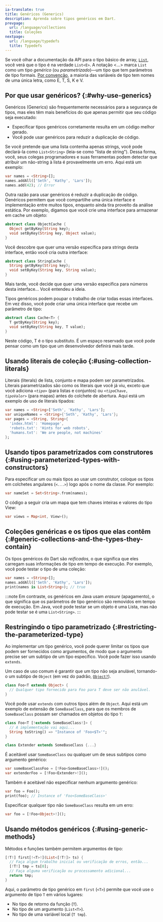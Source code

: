 ```yaml
---
ia-translate: true
title: Genéricos (Generics)
description: Aprenda sobre tipos genéricos em Dart.
prevpage:
  url: /language/collections
  title: Coleções
nextpage:
  url: /language/typedefs
  title: Typedefs
---
```


<?code-excerpt replace="/ *\/\/\s+ignore_for_file:[^\n]+\n//g; /(^|\n) *\/\/\s+ignore:[^\n]+\n/$1/g; /(\n[^\n]+) *\/\/\s+ignore:[^\n]+\n/$1\n/g; / *\/\/\s+ignore:[^\n]+//g; /([A-Z]\w*)\d\b/$1/g"?>

Se você olhar a documentação da API para o tipo básico de array,
[`List`][], você verá que o tipo é na verdade `List<E>`.
A notação \<...\> marca `List` como um tipo
*genérico* (ou *parametrizado*)—um tipo que tem parâmetros de tipo formais.
[Por convenção][], a maioria das variáveis de tipo tem nomes de uma única letra,
como E, T, S, K e V.

## Por que usar genéricos? {:#why-use-generics}

Genéricos (Generics) são frequentemente necessários para a segurança de tipos, mas eles têm mais benefícios
do que apenas permitir que seu código seja executado:

*   Especificar tipos genéricos corretamente resulta em um código melhor gerado.
*   Você pode usar genéricos para reduzir a duplicação de código.

Se você pretende que uma lista contenha apenas strings, você pode
declará-la como `List<String>` (leia-se como "lista de string"). Dessa forma,
você, seus colegas programadores e suas ferramentas podem detectar que atribuir um não-string à
lista é provavelmente um erro. Aqui está um exemplo:

```dart tag=fails-sa
var names = <String>[];
names.addAll(['Seth', 'Kathy', 'Lars']);
names.add(42); // Error
```

Outra razão para usar genéricos é reduzir a duplicação de código.
Genéricos permitem que você compartilhe uma única interface e implementação entre
muitos tipos, enquanto ainda tira proveito da análise estática.
Por exemplo, digamos que você crie uma interface para
armazenar em cache um objeto:

<?code-excerpt "misc/lib/language_tour/generics/cache.dart (object-cache)"?>
```dart
abstract class ObjectCache {
  Object getByKey(String key);
  void setByKey(String key, Object value);
}
```

Você descobre que quer uma versão específica para strings desta interface,
então você cria outra interface:

<?code-excerpt "misc/lib/language_tour/generics/cache.dart (string-cache)"?>
```dart
abstract class StringCache {
  String getByKey(String key);
  void setByKey(String key, String value);
}
```

Mais tarde, você decide que quer uma versão específica para números desta
interface... Você entendeu a ideia.

Tipos genéricos podem poupar o trabalho de criar todas essas interfaces.
Em vez disso, você pode criar uma única interface que recebe um parâmetro de tipo:

<?code-excerpt "misc/lib/language_tour/generics/cache.dart (cache)"?>
```dart
abstract class Cache<T> {
  T getByKey(String key);
  void setByKey(String key, T value);
}
```

Neste código, T é o tipo substituto. É um espaço reservado que você pode
pensar como um tipo que um desenvolvedor definirá mais tarde.


## Usando literais de coleção {:#using-collection-literals}

Literais (literals) de lista, conjunto e mapa podem ser parametrizados. Literais parametrizados são
como os literais que você já viu, exceto que você adiciona
<code>&lt;*tipo*></code> (para listas e conjuntos) ou
<code>&lt;*tipoChave*, *tipoValor*></code> (para mapas)
antes do colchete de abertura. Aqui está um exemplo de uso de literais tipados:

<?code-excerpt "misc/lib/language_tour/generics/misc.dart (collection-literals)"?>
```dart
var names = <String>['Seth', 'Kathy', 'Lars'];
var uniqueNames = <String>{'Seth', 'Kathy', 'Lars'};
var pages = <String, String>{
  'index.html': 'Homepage',
  'robots.txt': 'Hints for web robots',
  'humans.txt': 'We are people, not machines'
};
```


## Usando tipos parametrizados com construtores {:#using-parameterized-types-with-constructors}

Para especificar um ou mais tipos ao usar um construtor, coloque os tipos em
colchetes angulares (`<...>`) logo após o nome da classe. Por exemplo:

<?code-excerpt "misc/test/language_tour/generics_test.dart (constructor-1)"?>
```dart
var nameSet = Set<String>.from(names);
```

O código a seguir cria um mapa que tem chaves inteiras e valores do
tipo View:

<?code-excerpt "misc/test/language_tour/generics_test.dart (constructor-2)"?>
```dart
var views = Map<int, View>();
```


## Coleções genéricas e os tipos que elas contêm {:#generic-collections-and-the-types-they-contain}

Os tipos genéricos do Dart são *reificados*, o que significa que eles carregam suas informações de tipo
em tempo de execução. Por exemplo, você pode testar o tipo de uma
coleção:

<?code-excerpt "misc/test/language_tour/generics_test.dart (generic-collections)"?>
```dart
var names = <String>[];
names.addAll(['Seth', 'Kathy', 'Lars']);
print(names is List<String>); // true
```

:::note
Em contraste, os genéricos em Java usam *erasure* (apagamento), o que significa que os parâmetros de tipo
genérico são removidos em tempo de execução. Em Java, você pode testar se
um objeto é uma Lista, mas não pode testar se é uma `List<String>`.
:::


## Restringindo o tipo parametrizado {:#restricting-the-parameterized-type}

Ao implementar um tipo genérico,
você pode querer limitar os tipos que podem ser fornecidos como argumentos,
de modo que o argumento precise ser um subtipo de um tipo específico.
Você pode fazer isso usando `extends`.

Um caso de uso comum é garantir que um tipo não seja anulável,
tornando-o um subtipo de `Object`
(em vez do padrão, [`Object?`][top-and-bottom]).

<?code-excerpt "misc/lib/language_tour/generics/misc.dart (non-nullable)"?>
```dart
class Foo<T extends Object> {
  // Qualquer tipo fornecido para Foo para T deve ser não anulável.
}
```

Você pode usar `extends` com outros tipos além de `Object`.
Aqui está um exemplo de extensão de `SomeBaseClass`,
para que os membros de `SomeBaseClass` possam ser chamados em objetos do tipo `T`:

<?code-excerpt "misc/lib/language_tour/generics/base_class.dart (generic)" replace="/extends SomeBaseClass(?=. \{)/[!$&!]/g"?>
```dart
class Foo<T [!extends SomeBaseClass!]> {
  // A implementação vai aqui...
  String toString() => "Instance of 'Foo<$T>'";
}

class Extender extends SomeBaseClass {...}
```

É aceitável usar `SomeBaseClass` ou qualquer um de seus subtipos como argumento genérico:

<?code-excerpt "misc/test/language_tour/generics_test.dart (SomeBaseClass-ok)" replace="/Foo.\w+./[!$&!]/g"?>
```dart
var someBaseClassFoo = [!Foo<SomeBaseClass>!]();
var extenderFoo = [!Foo<Extender>!]();
```

Também é aceitável não especificar nenhum argumento genérico:

<?code-excerpt "misc/test/language_tour/generics_test.dart (no-generic-arg-ok)" replace="/expect\((.*?).toString\(\), .(.*?).\);/print($1); \/\/ $2/g"?>
```dart
var foo = Foo();
print(foo); // Instance of 'Foo<SomeBaseClass>'
```

Especificar qualquer tipo não `SomeBaseClass` resulta em um erro:

```dart tag=fails-sa
var foo = [!Foo<Object>!]();
```


## Usando métodos genéricos {:#using-generic-methods}

Métodos e funções também permitem argumentos de tipo:

<!-- {{site.dartpad}}/a02c53b001977efa4d803109900f21bb -->
<!-- https://gist.github.com/a02c53b001977efa4d803109900f21bb -->
<?code-excerpt "misc/test/language_tour/generics_test.dart (method)" replace="/<T.(?=\()|T/[!$&!]/g"?>
```dart
[!T!] first[!<T>!](List<[!T!]> ts) {
  // Faça algum trabalho inicial ou verificação de erros, então...
  [!T!] tmp = ts[0];
  // Faça alguma verificação ou processamento adicional...
  return tmp;
}
```

Aqui, o parâmetro de tipo genérico em `first` (`<T>`)
permite que você use o argumento de tipo `T` em vários lugares:

*   No tipo de retorno da função (`T`).
*   No tipo de um argumento (`List<T>`).
*   No tipo de uma variável local (`T tmp`).

[`List`]: {{site.dart-api}}/dart-core/List-class.html
[Por convenção]: /effective-dart/design#do-follow-existing-mnemonic-conventions-when-naming-type-parameters
[top-and-bottom]: /null-safety/understanding-null-safety#top-and-bottom
